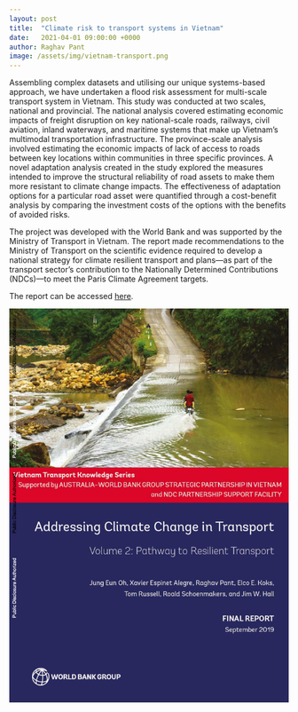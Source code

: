 ```yaml
---
layout: post
title:  "Climate risk to transport systems in Vietnam"
date:   2021-04-01 09:00:00 +0000
author: Raghav Pant
image: /assets/img/vietnam-transport.png
---
```


Assembling complex datasets and utilising our unique systems-based approach, we have undertaken a flood risk assessment for multi-scale transport system in Vietnam. This study was conducted at two scales, national and provincial. The national analysis covered estimating economic impacts of freight disruption on key national-scale roads, railways, civil aviation, inland waterways, and maritime systems that make up Vietnam’s multimodal transportation infrastructure. The province-scale analysis involved estimating the economic impacts of lack of access to roads between key locations within communities in three specific provinces. A novel adaptation analysis created in the study explored the measures intended to improve the structural reliability of road assets to make them more resistant to climate change impacts. The effectiveness of adaptation options for a particular road asset were quantified through a cost-benefit analysis by comparing the investment costs of the options with the benefits of avoided risks.

The project was developed with the World Bank and was supported by the Ministry of Transport in Vietnam. The report made recommendations to the Ministry of Transport on the scientific evidence required to develop a national strategy for climate resilient transport and plans—as part of the transport sector’s contribution to the Nationally Determined Contributions (NDCs)—to meet the Paris Climate Agreement targets.

The report can be accessed <a href="https://documents1.worldbank.org/curated/en/438551568123119419/pdf/Volume-2-Pathway-to-Resilient-Transport.pdf" >here</a>. 

<img src="/assets/img/vietnam-transport.png" alt="Vietnam transport report" class ="center">
